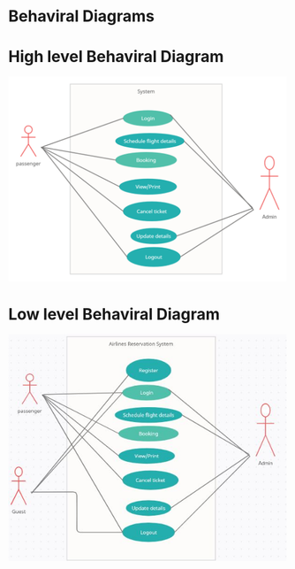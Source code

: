 # Behaviral Diagrams
  # High level Behaviral Diagram
  ![high level](https://github.com/RajashekerEajjagiri/Airlines_Reservation-System/blob/d100c40bc1dc5ded4236a7629ac19505cbc7be78/2_Architecture/Behavioral/useH.jpg)
  
  
  # Low level Behaviral Diagram
  ![Low level](https://github.com/RajashekerEajjagiri/Airlines_Reservation-System/blob/51d05a4af83cf2081c49468dde5f2e5e713dbd61/2_Architecture/Behavioral/useL.JPG)
  
